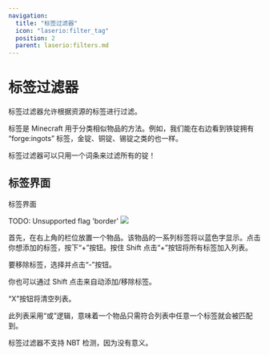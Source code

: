 ```yaml
---
navigation:
  title: "标签过滤器"
  icon: "laserio:filter_tag"
  position: 2
  parent: laserio:filters.md
---
```


# 标签过滤器

标签过滤器允许根据资源的标签进行过滤。

标签是 Minecraft 用于分类相似物品的方法。例如，我们能在右边看到铁锭拥有 “forge:ingots” 标签，金锭、铜锭、锡锭之类的也一样。

标签过滤器可以只用一个词条来过滤所有的锭！

## 标签界面

标签界面

TODO: Unsupported flag 'border'
![](filter_tag.png)

首先，在右上角的栏位放置一个物品。该物品的一系列标签将以<Color hex="#0000ff">蓝色</Color>字显示。点击你想添加的标签，按下“+”按钮。按住 Shift 点击“+”按钮将所有标签加入列表。

要移除标签，选择并点击“-”按钮。

你也可以通过 Shift 点击来自动添加/移除标签。

“X”按钮将清空列表。

此列表采用“或”逻辑，意味着一个物品只需符合列表中任意一个标签就会被匹配到。

标签过滤器不支持 NBT 检测，因为没有意义。

